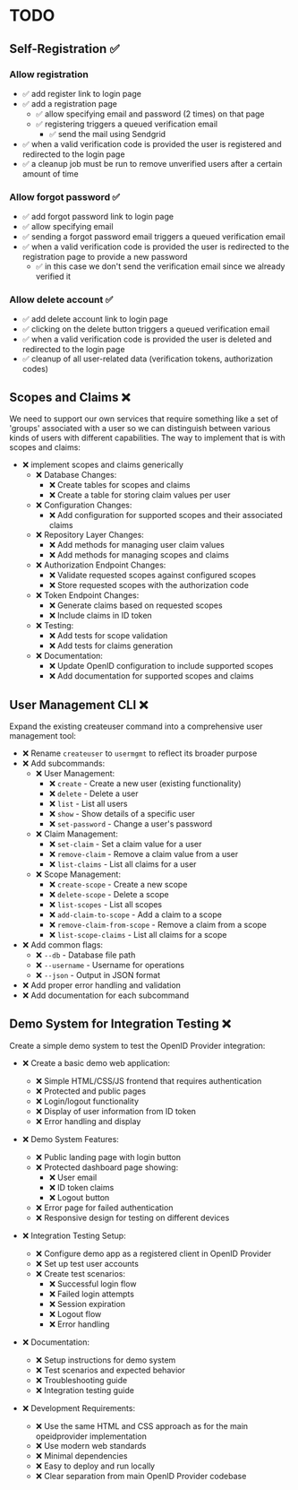 # TODO

## Self-Registration ✅

### Allow **registration**
  * ✅ add register link to login page
  * ✅ add a registration page
    * ✅ allow specifying email and password (2 times) on that page
    * ✅ registering triggers a queued verification email
      * ✅ send the mail using Sendgrid
  * ✅ when a valid verification code is provided the user is registered and redirected to the login page
  * ✅ a cleanup job must be run to remove unverified users after a certain amount of time

### Allow **forgot password** ✅
  * ✅ add forgot password link to login page
  * ✅ allow specifying email
  * ✅ sending a forgot password email triggers a queued verification email
  * ✅ when a valid verification code is provided the user is redirected to the registration page to provide a new password
    * ✅ in this case we don't send the verification email since we already verified it

### Allow **delete account** ✅
  * ✅ add delete account link to login page
  * ✅ clicking on the delete button triggers a queued verification email
  * ✅ when a valid verification code is provided the user is deleted and redirected to the login page
  * ✅ cleanup of all user-related data (verification tokens, authorization codes)

## Scopes and Claims ❌

We need to support our own services that require something like a set of 'groups' associated with a user so we can distinguish between various kinds of users with different capabilities. The way to implement that is with scopes and claims:

* ❌ implement scopes and claims generically
  * ❌ Database Changes:
    * ❌ Create tables for scopes and claims
    * ❌ Create a table for storing claim values per user
  * ❌ Configuration Changes:
    * ❌ Add configuration for supported scopes and their associated claims
  * ❌ Repository Layer Changes:
    * ❌ Add methods for managing user claim values
    * ❌ Add methods for managing scopes and claims
  * ❌ Authorization Endpoint Changes:
    * ❌ Validate requested scopes against configured scopes
    * ❌ Store requested scopes with the authorization code
  * ❌ Token Endpoint Changes:
    * ❌ Generate claims based on requested scopes
    * ❌ Include claims in ID token
  * ❌ Testing:
    * ❌ Add tests for scope validation
    * ❌ Add tests for claims generation
  * ❌ Documentation:
    * ❌ Update OpenID configuration to include supported scopes
    * ❌ Add documentation for supported scopes and claims

## User Management CLI ❌

Expand the existing createuser command into a comprehensive user management tool:

* ❌ Rename `createuser` to `usermgmt` to reflect its broader purpose
* ❌ Add subcommands:
  * ❌ User Management:
    * ❌ `create` - Create a new user (existing functionality)
    * ❌ `delete` - Delete a user
    * ❌ `list` - List all users
    * ❌ `show` - Show details of a specific user
    * ❌ `set-password` - Change a user's password
  * ❌ Claim Management:
    * ❌ `set-claim` - Set a claim value for a user
    * ❌ `remove-claim` - Remove a claim value from a user
    * ❌ `list-claims` - List all claims for a user
  * ❌ Scope Management:
    * ❌ `create-scope` - Create a new scope
    * ❌ `delete-scope` - Delete a scope
    * ❌ `list-scopes` - List all scopes
    * ❌ `add-claim-to-scope` - Add a claim to a scope
    * ❌ `remove-claim-from-scope` - Remove a claim from a scope
    * ❌ `list-scope-claims` - List all claims for a scope
* ❌ Add common flags:
  * ❌ `--db` - Database file path
  * ❌ `--username` - Username for operations
  * ❌ `--json` - Output in JSON format
* ❌ Add proper error handling and validation
* ❌ Add documentation for each subcommand

## Demo System for Integration Testing ❌

Create a simple demo system to test the OpenID Provider integration:

* ❌ Create a basic demo web application:
  * ❌ Simple HTML/CSS/JS frontend that requires authentication
  * ❌ Protected and public pages
  * ❌ Login/logout functionality
  * ❌ Display of user information from ID token
  * ❌ Error handling and display

* ❌ Demo System Features:
  * ❌ Public landing page with login button
  * ❌ Protected dashboard page showing:
    * ❌ User email
    * ❌ ID token claims
    * ❌ Logout button
  * ❌ Error page for failed authentication
  * ❌ Responsive design for testing on different devices

* ❌ Integration Testing Setup:
  * ❌ Configure demo app as a registered client in OpenID Provider
  * ❌ Set up test user accounts
  * ❌ Create test scenarios:
    * ❌ Successful login flow
    * ❌ Failed login attempts
    * ❌ Session expiration
    * ❌ Logout flow
    * ❌ Error handling

* ❌ Documentation:
  * ❌ Setup instructions for demo system
  * ❌ Test scenarios and expected behavior
  * ❌ Troubleshooting guide
  * ❌ Integration testing guide

* ❌ Development Requirements:
  * ❌ Use the same HTML and CSS approach as for the main opeidprovider implementation
  * ❌ Use modern web standards
  * ❌ Minimal dependencies
  * ❌ Easy to deploy and run locally
  * ❌ Clear separation from main OpenID Provider codebase
